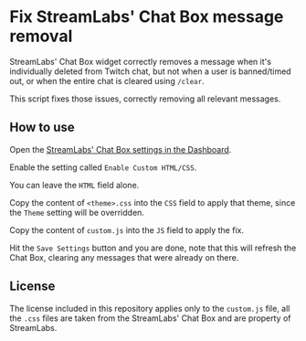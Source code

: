 # Fix StreamLabs' Chat Box message removal

StreamLabs' Chat Box widget correctly removes a message when it's individually deleted from Twitch chat, but not when a user is banned/timed out, or when the entire chat is cleared using `/clear`.

This script fixes those issues, correctly removing all relevant messages.

## How to use

Open the [StreamLabs' Chat Box settings in the Dashboard](https://streamlabs.com/dashboard#/chatbox).

Enable the setting called `Enable Custom HTML/CSS`.

You can leave the `HTML` field alone.

Copy the content of `<theme>.css` into the `CSS` field to apply that theme, since the `Theme` setting will be overridden.

Copy the content of `custom.js` into the `JS` field to apply the fix.

Hit the `Save Settings` button and you are done, note that this will refresh the Chat Box, clearing any messages that were already on there.

## License

The license included in this repository applies only to the `custom.js` file, all the `.css` files are taken from the StreamLabs' Chat Box and are property of StreamLabs.